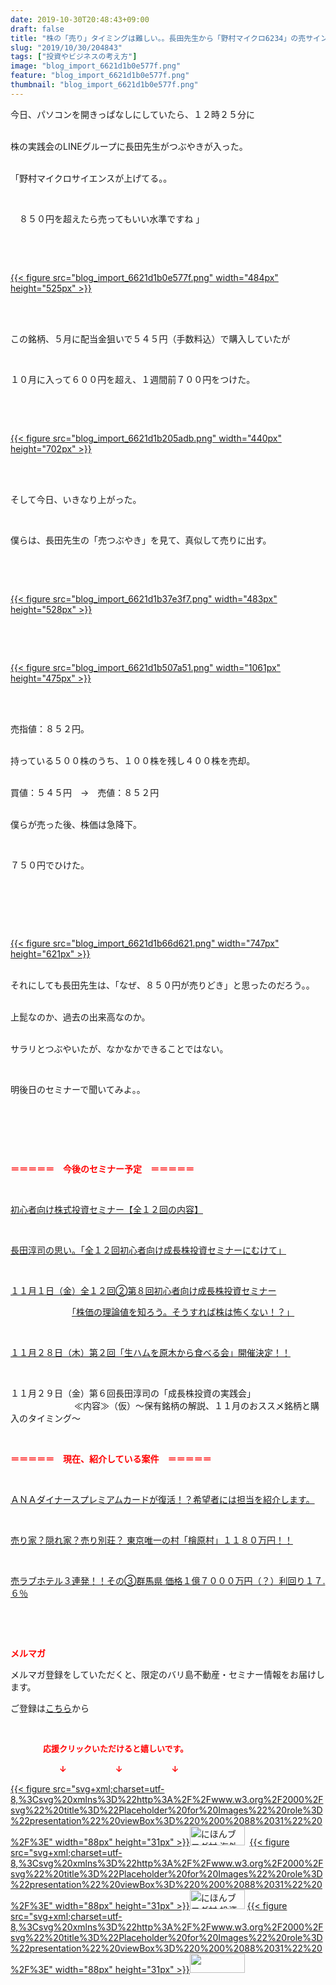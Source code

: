 ```yaml
---
date: 2019-10-30T20:48:43+09:00
draft: false
title: "株の「売り」タイミングは難しい。。長田先生から「野村マイクロ6234」の売サイン"
slug: "2019/10/30/204843"
tags: ["投資やビジネスの考え方"]
image: "blog_import_6621d1b0e577f.png"
feature: "blog_import_6621d1b0e577f.png"
thumbnail: "blog_import_6621d1b0e577f.png"
---
```

<p>今日、パソコンを開きっぱなしにしていたら、１２時２５分に</p><p><br/>株の実践会のLINEグループに長田先生がつぶやきが入った。</p><p><br/>「野村マイクロサイエンスが上げてる。。</p><p> </p><p>　８５０円を超えたら売ってもいい水準ですね 」</p><p> </p><p> </p><p><a href="blog_import_6621d1b0e577f.png">{{< figure src="blog_import_6621d1b0e577f.png" width="484px" height="525px" >}}</a></p><p> </p><p><br/>この銘柄、５月に配当金狙いで５４５円（手数料込）で購入していたが</p><p> </p><p>１０月に入って６００円を超え、１週間前７００円をつけた。</p><p> </p><p> </p><p><a href="blog_import_6621d1b205adb.png">{{< figure src="blog_import_6621d1b205adb.png" width="440px" height="702px" >}}</a></p><p> </p><p><br/>そして今日、いきなり上がった。</p><p> </p><p>僕らは、長田先生の「売つぶやき」を見て、真似して売りに出す。</p><p> </p><p> </p><p><a href="blog_import_6621d1b37e3f7.png">{{< figure src="blog_import_6621d1b37e3f7.png" width="483px" height="528px" >}}</a></p><p> </p><p> </p><p><a href="blog_import_6621d1b507a51.png">{{< figure src="blog_import_6621d1b507a51.png" width="1061px" height="475px" >}}</a></p><p> </p><p><br/>売指値：８５２円。</p><p><br/>持っている５００株のうち、１００株を残し４００株を売却。</p><p><br/>買値：５４５円　→　売値：８５２円</p><p><br/>僕らが売った後、株価は急降下。</p><p> </p><p>７５０円でひけた。</p><p> </p><p> </p><p> </p><p><a href="blog_import_6621d1b66d621.png">{{< figure src="blog_import_6621d1b66d621.png" width="747px" height="621px" >}}</a></p><p><br/>それにしても長田先生は、「なぜ、８５０円が売りどき」と思ったのだろう。。</p><p><br/>上髭なのか、過去の出来高なのか。</p><p><br/>サラリとつぶやいたが、なかなかできることではない。</p><p> </p><p>明後日のセミナーで聞いてみよ。。</p><p> </p><p> </p><p> </p><p><span style="font-weight: bold;"><span style="color: rgb(255, 0, 0);">＝＝＝＝＝　今後のセミナー予定　＝＝＝＝＝</span></span></p><p> </p><p><a href="https://ameblo.jp/baliclub/entry-12526587328.html" target="_blank">初心者向け株式投資セミナー【全１２回の内容】</a></p><p> </p><p><span style="color: rgb(255, 0, 0);"><a href="https://ameblo.jp/baliclub/entry-12526985641.html" target="_blank">長田淳司の思い。「全１２回初心者向け成長株投資セミナーにむけて」</a></span></p><p> </p><p><a href="entry-12534417651.html#_=_" target="_blank">１１月１日（金）全１２回②第８回初心者向け成長株投資セミナー</a></p><p>　　　　　　　<a href="entry-12534417651.html#_=_" target="_blank">「株価の理論値を知ろう。そうすれば株は怖くない！？」</a></p><p> </p><p><a href="https://ameblo.jp/baliclub/entry-12540198258.html" target="_blank">１１月２８日（木）第２回「生ハムを原木から食べる会」開催決定！！</a></p><p> </p><p>１１月２９日（金）第６回長田淳司の「成長株投資の実践会」<br/> 　　　　　　　≪内容≫（仮）～保有銘柄の解説、１１月のおススメ銘柄と購入のタイミング～</p><p> </p><p><span style="font-weight: bold;"><span style="color: rgb(255, 0, 0);">＝＝＝＝＝　現在、紹介している案件　＝＝＝＝＝</span></span></p><p> </p><p><a href="https://ameblo.jp/baliclub/entry-12529998383.html" target="_blank">ＡＮＡダイナースプレミアムカードが復活！？希望者には担当を紹介します。</a></p><p> </p><p><a href="https://ameblo.jp/baliclub/entry-12500415311.html" target="_blank">売り家？隠れ家？売り別荘？ 東京唯一の村「檜原村」１１８０万円！！</a></p><p> </p><p><a href="https://ameblo.jp/baliclub/entry-12504218353.html" target="_blank">売ラブホテル３連発！！その③群馬県 価格１億７０００万円（？）利回り１７.６％</a></p><p> </p><p> </p><p><span style="font-weight: bold;"><span style="color: rgb(255, 0, 0);">メルマガ</span></span></p><p>メルマガ登録をしていただくと、限定のバリ島不動産・セミナー情報をお届けします。</p><p>ご登録は<a href="f9eeVI" target="_blank">こちら</a>から</p><p style="text-align: center;"> </p><p><font color="#ff0000" size="2"><strong>　　　　応援クリックいただけると嬉しいです。</strong></font></p><p><font color="#ff0000" size="2"><strong>　　　　　　↓　　　　　　↓　　　　　　↓</strong></font></p><p><a href="ranking.html?p_cid=01260127" id="&amp;blogmura_banner">{{< figure src="svg+xml;charset=utf-8,%3Csvg%20xmlns%3D%22http%3A%2F%2Fwww.w3.org%2F2000%2Fsvg%22%20title%3D%22Placeholder%20for%20Images%22%20role%3D%22presentation%22%20viewBox%3D%220%200%2088%2031%22%20%2F%3E" width="88px" height="31px" >}}<noscript><img alt="にほんブログ村 海外生活ブログ バリ島情報へ" border="0" height="31" src="//overseas.blogmura.com/bali/img/bali88_31.gif" width="88"></noscript></a>  <a href="ranking.html?p_cid=01260127" id="&amp;blogmura_banner">{{< figure src="svg+xml;charset=utf-8,%3Csvg%20xmlns%3D%22http%3A%2F%2Fwww.w3.org%2F2000%2Fsvg%22%20title%3D%22Placeholder%20for%20Images%22%20role%3D%22presentation%22%20viewBox%3D%220%200%2088%2031%22%20%2F%3E" width="88px" height="31px" >}}<noscript><img alt="にほんブログ村 投資ブログ 不動産投資へ" border="0" height="31" src="//investment.blogmura.com/hudousantoushi/img/hudousantoushi88_31.gif" width="88"></noscript></a> <a href="link.php?1804582" title="人気ブログランキングへ">{{< figure src="svg+xml;charset=utf-8,%3Csvg%20xmlns%3D%22http%3A%2F%2Fwww.w3.org%2F2000%2Fsvg%22%20title%3D%22Placeholder%20for%20Images%22%20role%3D%22presentation%22%20viewBox%3D%220%200%2088%2031%22%20%2F%3E" width="88px" height="31px" >}}<noscript><img border="0" height="31" src="https://blog.with2.net/img/banner/banner_22.gif" width="88"></noscript></a></p>

